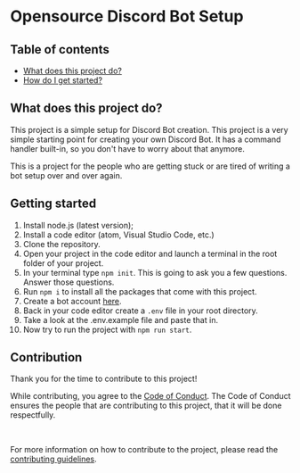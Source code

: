 # Opensource Discord Bot Setup

## Table of contents
* [What does this project do?](#what-does-this-project-do)
* [How do I get started?](#getting-started)

## What does this project do?
This project is a simple setup for Discord Bot creation. This project is a very simple starting point for creating your own Discord Bot. It has a command handler built-in, so you don't have to worry about that anymore.

This is a project for the people who are getting stuck or are tired of writing a bot setup over and over again.

## Getting started
1. Install node.js (latest version);
2. Install a code editor (atom, Visual Studio Code, etc.)
3. Clone the repository.
4. Open your project in the code editor and launch a terminal in the root folder of your project.
5. In your terminal type `npm init`. This is going to ask you a few questions. Answer those questions.
6. Run `npm i` to install all the packages that come with this project.
7. Create a bot account [here](https://discord.com/developers/applications).
8. Back in your code editor create a `.env` file in your root directory. 
9. Take a look at the .env.example file and paste that in.
10. Now try to run the project with `npm run start`.

## Contribution
Thank you for the time to contribute to this project!

While contributing, you agree to the [Code of Conduct](./CODE_OF_CONDUCT.md). The Code of Conduct ensures the people that are contributing to this project, that it will be done respectfully.

<br>

For more information on how to contribute to the project, please read the [contributing guidelines](./CONTRIBUTING.md).
